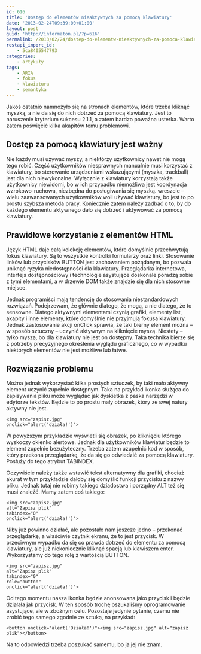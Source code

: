 ```yaml
---
id: 616
title: 'Dostęp do elementów nieaktywnych za pomocą klawiatury'
date: '2013-02-24T09:39:00+01:00'
layout: post
guid: 'http://informaton.pl/?p=616'
permalink: /2013/02/24/dostep-do-elementw-nieaktywnych-za-pomoca-klawiatury/
restapi_import_id:
    - 5ca8405547793
categories:
    - artykuły
tags:
    - ARIA
    - fokus
    - klawiatura
    - semantyka
---
```


Jakoś ostatnio namnożyło się na stronach elementów, które trzeba kliknąć myszką, a nie da się do nich dotrzeć za pomocą klawiatury. Jest to naruszenie kryterium sukcesu 2.1.1, a zatem bardzo poważna usterka. Warto zatem poświęcić kilka akapitów temu problemowi.

## Dostęp za pomocą klawiatury jest ważny

Nie każdy musi używać myszy, a niektórzy użytkownicy nawet nie mogą tego robić. Część użytkowników niesprawnych manualnie musi korzystać z klawiatury, bo sterowanie urządzeniami wskazującymi (myszka, trackball) jest dla nich niewykonalne. Wyłącznie z klawiatury korzystają także użytkownicy niewidomi, bo w ich przypadku niemożliwa jest koordynacja wzrokowo-ruchowa, niezbędna do posługiwania się myszką. wreszcie – wielu zaawansowanych użytkowników woli używać klawiatury, bo jest to po prostu szybsza metoda pracy. Koniecznie zatem należy zadbać o to, by do każdego elementu aktywnego dało się dotrzeć i aktywować za pomocą klawiatury.

## Prawidłowe korzystanie z elementów HTML

Język HTML daje całą kolekcję elementów, które domyślnie przechwytują fokus klawiatury. Są to wszystkie kontrolki formularzy oraz linki. Stosowanie linków lub przycisków BUTTON jest zachowaniem pożądanym, bo pozwala uniknąć ryzyka niedostępności dla klawiatury. Przeglądarka internetowa, interfejs dostępnościowy i technologie asystujące doskonale poradzą sobie z tymi elementami, a w drzewie DOM także znajdzie się dla nich stosowne miejsce.

Jednak programiści mają tendencję do stosowania niestandardowych rozwiązań. Podejrzewam, że głównie dlatego, że mogą, a nie dlatego, że to sensowne. Dlatego aktywnymi elementami czynią grafiki, elementy list, akapity i inne elementy, które domyślnie nie przyjmują fokusa klawiatury. Jednak zastosowanie akcji onClick sprawia, że taki bierny element można – w sposób sztuczny – uczynić aktywnym na kliknięcie myszą. Niestety – tylko myszą, bo dla klawiatury nie jest on dostępny. Taka technika bierze się z potrzeby precyzyjnego określenia wyglądu graficznego, co w wypadku niektórych elementów nie jest możliwe lub łatwe.

## Rozwiązanie problemu

Można jednak wykorzystać kilka prostych sztuczek, by taki mało aktywny element uczynić zupełnie dostępnym. Taka na przykład ikonka służąca do zapisywania pliku może wyglądać jak dyskietka z paska narzędzi w edytorze tekstów. Będzie to po prostu mały obrazek, który ze swej natury aktywny nie jest.

```
<img src="zapisz.jpg"
onclick="alert('działa!')">

```

W powyższym przykładzie wyświetli się obrazek, po kliknięciu którego wyskoczy okienko alertowe. Jednak dla użytkowników klawiatur będzie to element zupełnie bezużyteczny. Trzeba zatem uzupełnić kod w sposób, który przekona przeglądarkę, że da się go odwiedzić za pomocą klawiatury. Posłuży do tego atrybut TABINDEX.

Oczywiście należy także wstawić tekst alternatywny dla grafiki, chociaż akurat w tym przykładzie dałoby się domyślić funkcji przycisku z nazwy pliku. Jednak tutaj nie robimy takiego dziadostwa i porządny ALT też się musi znaleźć. Mamy zatem coś takiego:

```
<img src="zapisz.jpg"
alt="Zapisz plik"
tabindex="0"
onclick="alert('działa!')">

```

Niby już powinno działać, ale pozostało nam jeszcze jedno – przekonać przeglądarkę, a właściwie czytnik ekranu, że to jest przycisk. W przeciwnym wypadku da się co prawda dotrzeć do elementu za pomocą klawiatury, ale już niekoniecznie kliknąć spacją lub klawiszem enter. Wykorzystamy do tego rolę z wartością BUTTON.

```
<img src="zapisz.jpg"
alt="Zapisz plik"
tabindex="0"
role="button"
onclick="alert('działa!')">

```

Od tego momentu nasza ikonka będzie anonsowana jako przycisk i będzie działała jak przycisk. W ten sposób trochę oszukaliśmy oprogramowanie asystujące, ale w zbożnym celu. Pozostaje jedynie pytanie, czemu nie zrobić tego samego zgodnie ze sztuką, na przykład:

```
<button onclick="alert('Działa!')"><img src="zapisz.jpg" alt="zapisz plik"></button>

```

Na to odpowiedzi trzeba poszukać samemu, bo ja jej nie znam.